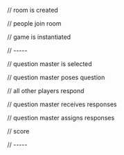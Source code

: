 // room is created

// people join room

// game is instantiated

// -----

// question master is selected

// question master poses question

// all other players respond

// question master receives responses

// question master assigns responses

// score

// -----